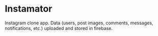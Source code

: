 # Instamator
Instagram clone app. Data (users, post images, comments, messages, notifications, etc.) uploaded and stored in firebase. 
